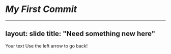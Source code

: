 # _My First Commit_

---
layout: slide
title: "Need something new here"
---
Your text
Use the left arrow to go back!
